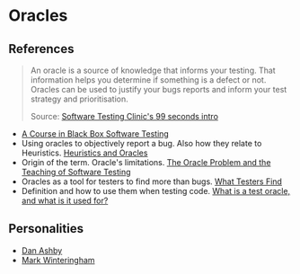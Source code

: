 # Oracles

## References

> An oracle is a source of knowledge that informs your testing. That information helps you determine if something is a defect or not. Oracles can be used to justify your bugs reports and inform your test strategy and prioritisation.
>
> Source: [Software Testing Clinic's 99 seconds intro](https://dojo.ministryoftesting.com/lessons/99-second-introduction-to-oracles)





- [A Course in Black Box Software Testing](http://www.testingeducation.org/k04/OracleExamples.htm)
- Using oracles to objectively report a bug. Also how they relate to Heuristics.
  [Heuristics and Oracles](https://katrinatester.blogspot.pt/2014/09/heuristics-and-oracles.html)
- Origin of the term. Oracle's limitations.
  [The Oracle Problem and the Teaching of Software Testing](http://kaner.com/?p=190)
- Oracles as a tool for testers to find more than bugs.
  [What Testers Find](http://www.satisfice.com/blog/archives/572)
- Definition and how to use them when testing code.
  [What is a test oracle, and what is it used for?](https://stackoverflow.com/a/23971174/675577)


## Personalities

- [Dan Ashby](https://danashby.co.uk/)
- [Mark Winteringham](http://www.mwtestconsultancy.co.uk/)

